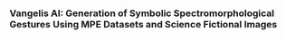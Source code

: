 ### Vangelis AI: Generation of Symbolic Spectromorphological Gestures Using MPE Datasets and Science Fictional Images

